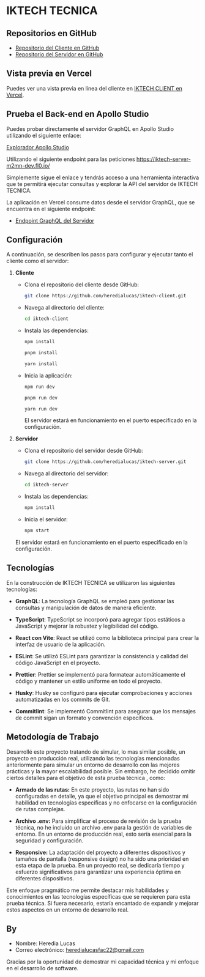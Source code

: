 # IKTECH TECNICA

## Repositorios en GitHub

- [Repositorio del Cliente en GitHub](https://github.com/heredialucas/iktech-client.git)
- [Repositorio del Servidor en GitHub](https://github.com/heredialucas/iktech-server.git)

## Vista previa en Vercel

Puedes ver una vista previa en línea del cliente en [IKTECH CLIENT en Vercel](https://iktech-client.vercel.app).

## Prueba el Back-end en Apollo Studio

Puedes probar directamente el servidor GraphQL en Apollo Studio utilizando el siguiente enlace:

[Explorador Apollo Studio](https://studio.apollographql.com/sandbox/explorer)

Utilizando el siguiente endpoint para las peticiones https://iktech-server-m2mn-dev.fl0.io/

Simplemente sigue el enlace y tendrás acceso a una herramienta interactiva que te permitirá ejecutar consultas y explorar la API del servidor de IKTECH TECNICA.

La aplicación en Vercel consume datos desde el servidor GraphQL, que se encuentra en el siguiente endpoint:

- [Endpoint GraphQL del Servidor](https://iktech-server-m2mn-dev.fl0.io/)

## Configuración

A continuación, se describen los pasos para configurar y ejecutar tanto el cliente como el servidor:

1. **Cliente**

   - Clona el repositorio del cliente desde GitHub:

     ```bash
     git clone https://github.com/heredialucas/iktech-client.git
     ```

   - Navega al directorio del cliente:

     ```bash
     cd iktech-client
     ```

   - Instala las dependencias:

     ```bash
     npm install
     ```

     ```bash
     pnpm install
     ```

     ```bash
     yarn install
     ```

   - Inicia la aplicación:

     ```bash
     npm run dev
     ```

     ```bash
     pnpm run dev
     ```

     ```bash
     yarn run dev
     ```

     El servidor estará en funcionamiento en el puerto especificado en la configuración.

2. **Servidor**

   - Clona el repositorio del servidor desde GitHub:

     ```bash
     git clone https://github.com/heredialucas/iktech-server.git
     ```

   - Navega al directorio del servidor:

     ```bash
     cd iktech-server
     ```

   - Instala las dependencias:

     ```bash
     npm install
     ```

   - Inicia el servidor:

     ```bash
     npm start
     ```

   El servidor estará en funcionamiento en el puerto especificado en la configuración.

## Tecnologías

En la construcción de IKTECH TECNICA se utilizaron las siguientes tecnologías:

- **GraphQL**: La tecnología GraphQL se empleó para gestionar las consultas y manipulación de datos de manera eficiente.

- **TypeScript**: TypeScript se incorporó para agregar tipos estáticos a JavaScript y mejorar la robustez y legibilidad del código.

- **React con Vite**: React se utilizó como la biblioteca principal para crear la interfaz de usuario de la aplicación.

- **ESLint**: Se utilizó ESLint para garantizar la consistencia y calidad del código JavaScript en el proyecto.

- **Prettier**: Prettier se implementó para formatear automáticamente el código y mantener un estilo uniforme en todo el proyecto.

- **Husky**: Husky se configuró para ejecutar comprobaciones y acciones automatizadas en los commits de Git.

- **Commitlint**: Se implementó Commitlint para asegurar que los mensajes de commit sigan un formato y convención específicos.

## Metodología de Trabajo

Desarrollé este proyecto tratando de simular, lo mas similar posible, un proyecto en producción real, utilizando las tecnologías mencionadas anteriormente para simular un entorno de desarrollo con las mejores prácticas y la mayor escalabilidad posible. Sin embargo, he decidido omitir ciertos detalles para el objetivo de esta prueba técnica , como:

- **Armado de las rutas:** En este proyecto, las rutas no han sido configuradas en detalle, ya que el objetivo principal es demostrar mi habilidad en tecnologías específicas y no enfocarse en la configuración de rutas complejas.

- **Archivo .env:** Para simplificar el proceso de revisión de la prueba técnica, no he incluido un archivo .env para la gestión de variables de entorno. En un entorno de producción real, esto sería esencial para la seguridad y configuración.

- **Responsive:** La adaptación del proyecto a diferentes dispositivos y tamaños de pantalla (responsive design) no ha sido una prioridad en esta etapa de la prueba. En un proyecto real, se dedicaría tiempo y esfuerzo significativos para garantizar una experiencia óptima en diferentes dispositivos.

Este enfoque pragmático me permite destacar mis habilidades y conocimientos en las tecnologías específicas que se requieren para esta prueba técnica. Si fuera necesario, estaría encantado de expandir y mejorar estos aspectos en un entorno de desarrollo real.

## By

- Nombre: Heredia Lucas
- Correo electrónico: heredialucasfac22@gmail.com

Gracias por la oportunidad de demostrar mi capacidad técnica y mi enfoque en el desarrollo de software.
